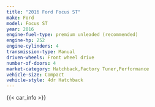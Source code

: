 ```yaml
---
title: "2016 Ford Focus ST"
make: Ford
model: Focus ST
year: 2016
engine-fuel-type: premium unleaded (recommended)
engine-hp: 252
engine-cylinders: 4
transmission-type: Manual
driven-wheels: Front wheel drive
number-of-doors: 4
market-category: Hatchback,Factory Tuner,Performance
vehicle-size: Compact
vehicle-style: 4dr Hatchback
---
```


{{< car_info >}}
